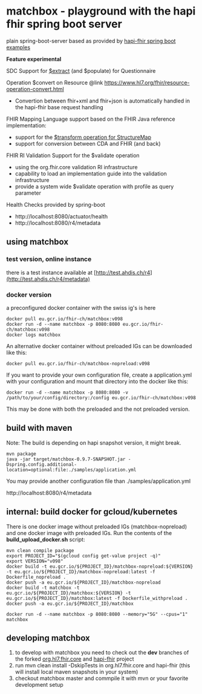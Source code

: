 # matchbox - playground with the hapi fhir spring boot server

plain spring-boot-server based as provided by [hapi-fhir spring boot examples](https://github.com/jamesagnew/hapi-fhir/tree/master/hapi-fhir-spring-boot)

**Feature experimental**

SDC Support for [$extract](http://build.fhir.org/ig/HL7/sdc/extraction.html) (and $populate) for Questionnaire

Operation $convert on Resource @link https://www.hl7.org/fhir/resource-operation-convert.html
 * Convertion between fhir+xml and fhir+json is automatically handled in the hapi-fhir base request handling

FHIR Mapping Language support based on the FHIR Java reference implementation:
* support for the [$transform operation for StructureMap](http://www.hl7.org/fhir/structuremap-operation-transform.html)
* support for conversion between CDA and FHIR (and back)

FHIR RI Validation Support for the $validate operation
* using the org.fhir.core validation RI infrastructure
* capability to load an implementation guide into the validation infrastructure
* provide a system wide $validate operation with profile as query parameter

Health Checks provided by spring-boot
* http://localhost:8080/actuator/health
* http://localhost:8080/r4/metadata 

## using matchbox

### test version, online instance
there is a test instance available at [http://test.ahdis.ch/r4](http://test.ahdis.ch/r4/metadata)

### docker version

a preconfigured docker container with the swiss ig's is here

```
docker pull eu.gcr.io/fhir-ch/matchbox:v098
docker run -d --name matchbox -p 8080:8080 eu.gcr.io/fhir-ch/matchbox:v098
docker logs matchbox
```

An alternative docker container without preloaded IGs can be downloaded like this:

```
docker pull eu.gcr.io/fhir-ch/matchbox-nopreload:v098
```

If you want to provide your own configuration file, create a application.yml with your configuration
and mount that directory into the docker like this:

```
docker run -d --name matchbox -p 8080:8080 -v /path/to/your/config/directory:/config eu.gcr.io/fhir-ch/matchbox:v098 
```

This may be done with both the preloaded and the not preloaded version.

## build with maven

Note: The build is depending on hapi snapshot version, it might break.

```
mvn package
java -jar target/matchbox-0.9.7-SNAPSHOT.jar -Dspring.config.additional-location=optional:file:./samples/application.yml
```
You may provide another configuration file than ./samples/application.yml 

http://localhost:8080/r4/metadata



## internal: build docker for gcloud/kubernetes

There is one docker image without preloaded IGs (matchbox-nopreload) and one docker image with preloaded IGs.
Run the contents of the **build_upload_docker.sh** script:

```
mvn clean compile package
export PROJECT_ID="$(gcloud config get-value project -q)"
export VERSION="v098"
docker build -t eu.gcr.io/${PROJECT_ID}/matchbox-nopreload:${VERSION} -t eu.gcr.io/${PROJECT_ID}/matchbox-nopreload:latest -f Dockerfile_nopreload .
docker push -a eu.gcr.io/${PROJECT_ID}/matchbox-nopreload
docker build -t matchbox -t eu.gcr.io/${PROJECT_ID}/matchbox:${VERSION} -t eu.gcr.io/${PROJECT_ID}/matchbox:latest -f Dockerfile_withpreload .
docker push -a eu.gcr.io/${PROJECT_ID}/matchbox

docker run -d --name matchbox -p 8080:8080 --memory="5G" --cpus="1" matchbox
```


## developing matchbox

1. to develop with matchbox you need to check out the **dev** branches of the forked [org.hl7.fhir.core](https://github.com/ahdis/org.hl7.fhir.core/tree/dev) and [hapi-fhir](https://github.com/ahdis/hapi-fhir/tree/dev) project
2. run mvn clean install -DskipTests in org.hl7.fhir.core and hapi-fhir (this will install local maven snapshots in your system)
3. checkout matchbox master and commpile it with mvn or your favorite development setup
